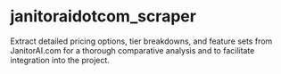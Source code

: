 # janitoraidotcom_scraper
Extract detailed pricing options, tier breakdowns, and feature sets from JanitorAI.com for a thorough comparative analysis and to facilitate integration into the project.
